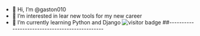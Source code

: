 - 👋 Hi, I’m @gaston010
- 👀 I’m interested in lear new tools for my new career
- 🌱 I’m currently learning Python and Django
![visitor badge](https://visitor-badge.laobi.icu/badge?page_id=jwenjian.visitor-badge&left_text=MyPageVisitors)
##-----------------------------------------------
<!---
- 💞️ I’m looking to collaborate on ...
- 📫 How to reach me ...
gaston010/gaston010 is a ✨ special ✨ repository because its `README.md` (this file) appears on your GitHub profile.
You can click the Preview link to take a look at your changes.
--->
